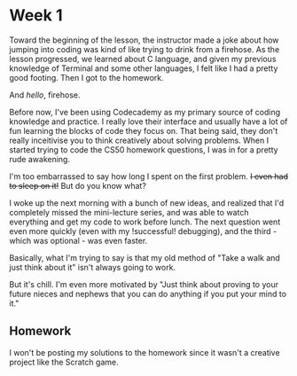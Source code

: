 Week 1
======

Toward the beginning of the lesson, the instructor made a joke about how jumping into coding was kind of like trying to drink
from a firehose.  As the lesson progressed, we learned about C language, and given my previous knowledge of Terminal and some other
languages, I felt like I had a pretty good footing.  Then I got to the homework.

And *hello*, firehose.

Before now, I've been using Codecademy as my primary source of coding knowledge and practice.  I really love their interface and 
usually have a lot of fun learning the blocks of code they focus on.  That being said, they don't really inceitivise you to think 
creatively about solving problems.  When I started trying to code the CS50 homework questions, I was in for a pretty rude awakening.

I'm too embarrassed to say how long I spent on the first problem.  ~~I even had to sleep on it!~~  But do you know what?

I woke up the next morning with a bunch of new ideas, and realized that I'd completely missed the mini-lecture series, and was
able to watch everything and get my code to work before lunch.  The next question went even more quickly (even with my !successful!
debugging), and the third - which was optional - was even faster.

Basically, what I'm trying to say is that my old method of "Take a walk and just think about it" isn't always going to work.

But it's chill.  I'm even more motivated by "Just think about proving to your future nieces and nephews that you can do 
anything if you put your mind to it."

Homework
-------

I won't be posting my solutions to the homework since it wasn't a creative project like the Scratch game. 
